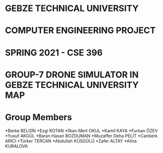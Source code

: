 # GEBZE TECHNICAL UNIVERSITY

# COMPUTER ENGINEERING PROJECT

# SPRING 2021 - CSE 396 
   
# GROUP-7 DRONE SIMULATOR IN GEBZE TECHNICAL UNIVERSITY MAP

# Group Members
*Berke BELGİN 
*Ezgi KOTAN
*İlkan Mert OKUL
*Kamil KAYA 
*Furkan ÖZEV 
*Yusuf AKGÜL
*Baran Hasan BOZDUMAN 
*Muzaffer Deha PELİT
*Canberk ARICI 
*Türker TERCAN 
*Abdullah KÜSGÜLÜ
*Zafer ALTAY 
*Alina KURALOVA

